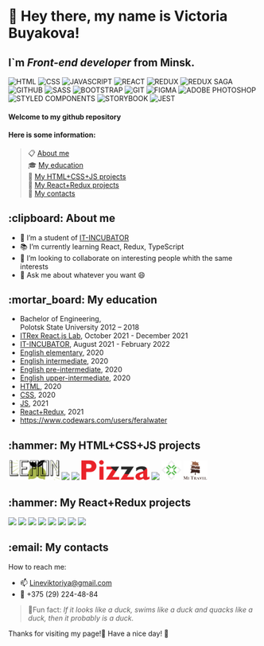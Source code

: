 # 👋 Hey there, my name is **Viсtoria Buyakova**!    
## I`m *Front-end developer* from Minsk.    
![HTML](https://img.shields.io/badge/-HTML-black?style=for-badge&logo=html5)
![CSS](https://img.shields.io/badge/-CSS-090909?style=for-badge&logo=css3)
![JAVASCRIPT](https://img.shields.io/badge/-JAVASCRIPT-090909?style=for-badge&logo=javascript)
![REACT](https://img.shields.io/badge/-REACT-090909?style=for-badge&logo=react)
![REDUX](https://img.shields.io/badge/-REDUX-090909?style=for-badge&logo=redux)
![REDUX SAGA](https://img.shields.io/badge/-REDUX_SAGA-090909?style=for-badge&logo=redux-saga)
![GITHUB](https://img.shields.io/badge/-GITHUB-090909?style=for-badge&logo=github)
![SASS](https://img.shields.io/badge/-SASS-090909?style=for-badge&logo=sass)
![BOOTSTRAP](https://img.shields.io/badge/-BOOTSTRAP-090909?style=for-badge&logo=bootstrap)
![GIT](https://img.shields.io/badge/-GIT-090909?style=for-badge&logo=git)
![FIGMA](https://img.shields.io/badge/-FIGMA-090909?style=for-badge&logo=figma)
![ADOBE PHOTOSHOP](https://img.shields.io/badge/-ADOBE_PHOTOSHOP-090909?style=for-badge&logo=adobe-photoshop)
![STYLED COMPONENTS](https://img.shields.io/badge/-STYLED_COMPONENTS-090909?style=for-badge&logo=styled-components)
![STORYBOOK](https://img.shields.io/badge/-STORYBOOK-090909?style=for-badge&logo=storybook)
![JEST](https://img.shields.io/badge/-JEST-090909?style=for-badge&logo=jest)

#### Welcome to my github repository
<!--
```
Here is some information [about me](https://www.google.by), [my projects](https://www.google.by), [contacts](https://www.google.by) and etc.
Maybe you wanna see my CV so 📝 here it is
See ya 👋.
```
-->
#### Here is some information:
> :clipboard: <a href="#about">About me</a>     
> :mortar_board: <a href="#education">My education</a>    
> :hammer: <a href="#projectshtml">My HTML+CSS+JS projects</a>  
> :hammer: <a href="#projects">My React+Redux projects</a>  
> :email: <a href="#contacts">My contacts</a>   

<h2 id="about">:clipboard: About me</h2>

- 🔭 I’m a student of [IT-INCUBATOR](https://it-incubator.by/)
- :books: I’m currently learning React, Redux, TypeScript
- 👯 I’m looking to collaborate on interesting people whith the same interests
- 💬 Ask me about whatever you want 😄

<h2 id="education">:mortar_board: My education</h2>

- Bachelor of Engineering,    
Polotsk State University
2012 – 2018 
- [ITRex React.js Lab](https://itrexgroup.com/), October 2021 - December 2021
- [IT-INCUBATOR](https://it-incubator.by/), August 2021 - February 2022
- [English elementary](https://simpler.link/c/g0WAe), 2020
- [English intermediate](https://simpler.link/c/wdbee), 2020
- [English pre-intermediate](https://simpler.link/c/WLLkm), 2020
- [English upper-intermediate](https://simpler.link/c/EdneY#), 2020
- [HTML](https://www.sololearn.com/Certificate/1014-19144799/jpg), 2020
- [CSS](https://www.sololearn.com/Certificate/1023-19144799/jpg), 2020
- [JS](https://www.sololearn.com/certificates/course/en/19144799/1024/landscape/png), 2021
- [React+Redux](https://www.sololearn.com/Certificate/1097-19144799/jpg), 2021
- https://www.codewars.com/users/feralwater

<h2 id="projectshtml">:hammer: My HTML+CSS+JS projects</h2>

<a href="https://feralwater.github.io/Lemon/"><img height="40" src="https://github.com/Feralwater/Lemon/blob/main/img/lemon.png"></a>
<a href="https://feralwater.github.io/Sloohi-bar/"><img height="40" src="https://github.com/Feralwater/Sloohi-bar/blob/main/img/logo.png"></a>
<a href="https://feralwater.github.io/Logo_shop/"><img height="40" src="https://github.com/Feralwater/Logo_shop/blob/main/img/logodark.PNG"></a>
<a href="https://feralwater.github.io/pizza/"><img height="40" src="https://github.com/Feralwater/pizza/blob/main/img/logo.png"></a>
<a href="https://feralwater.github.io/smoothy/"><img height="40" src="https://github.com/Feralwater/smoothy/blob/main/img/logo.png"></a>
<a href="https://feralwater.github.io/beauty/"><img height="40" src="https://github.com/Feralwater/beauty/blob/main/img/logo.svg"></a>
<a href="https://feralwater.github.io/mi-travel/"><img height="40" src="https://github.com/Feralwater/mi-travel/blob/main/img/logo.png"></a>

<h2 id="projects">:hammer: My React+Redux projects</h2>

<a href="https://itrex-lab.vercel.app/sign-in"><img height="40" src="https://github.com/Feralwater/itrex-lab/blob/master/public/favicon.ico"></a>
<a href="https://startup-gitpage.vercel.app/"><img height="40" src="https://github.com/Feralwater/Startup-Summer-2021-Test-Task/blob/main/my-app/public/favicon.ico"></a>
<a href="https://exchange-rate-ksbpoexgy-feralwater.vercel.app/"><img height="40" src="https://github.com/Feralwater/exchange-rate/blob/main/my-app/public/favicon.ico"></a>
<a href="https://scandiweb-test-task-git-main-feralwater.vercel.app/"><img height="40" src="https://github.com/Feralwater/scandiweb-test-task/blob/main/public/favicon.ico"></a>
<a href="https://react-website-rho.vercel.app/"><img height="40" src="https://github.com/Feralwater/react-website/blob/main/my-app/public/favicon.ico"></a>
<a href="https://to-do-list-taupe-tau.vercel.app/"><img height="40" src="https://github.com/Feralwater/to-do-list/blob/main/my-app/public/favicon.ico"></a>
<a href="https://posts-board-application.vercel.app/"><img height="40" src="https://github.com/Feralwater/PostsBoard-Application/blob/main/public/favicon.ico"></a>
<a href="https://user-table.vercel.app/"><img height="40" src="https://github.com/Feralwater/user-table/blob/master/public/favicon.ico"></a>


<h2 id="contacts">:email: My contacts</h2>
How to reach me:   

- 📫 Lineviktoriya@gmail.com    
- :iphone: +375 (29) 224-48-84
<!-- ![](https://img.shields.io/badge/ail_me:-informational?style=for-badge&logo=gmail) -->

> 🦆Fun fact: _If it looks like a duck, swims like a duck and quacks like a duck, then it probably is a duck._


Thanks for visiting my page!:ghost: Have a nice day! :high_brightness:


